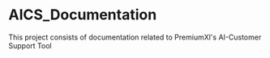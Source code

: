 # AICS_Documentation
This project consists of documentation related to PremiumXl's AI-Customer Support Tool
